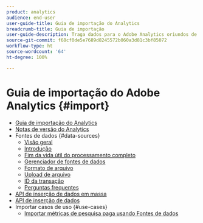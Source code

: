 ```yaml
---
product: analytics
audience: end-user
user-guide-title: Guia de importação do Analytics
breadcrumb-title: Guia de importação
user-guide-description: Traga dados para o Adobe Analytics oriundos de fontes externas, em massa ou em tempo real.
source-git-commit: f68cf0de5e7689d8245572b060a3d81c3bf85072
workflow-type: ht
source-wordcount: '64'
ht-degree: 100%

---
```



# Guia de importação do Adobe Analytics {#import}

+ [Guia de importação do Analytics](home.md)
+ [Notas de versão do Analytics](https://experienceleague.adobe.com/docs/analytics/release-notes/latest.html?lang=pt-BR)
+ Fontes de dados {#data-sources}
   + [Visão geral](data-sources/overview.md)
   + [Introdução](data-sources/getting-started.md)
   + [Fim da vida útil do processamento completo](data-sources/full-processing-eol.md)
   + [Gerenciador de fontes de dados](data-sources/manage.md)
   + [Formato de arquivo](data-sources/file-format.md)
   + [Upload de arquivo](data-sources/file-upload.md)
   + [ID da transação](data-sources/transactionid.md)
   + [Perguntas frequentes](data-sources/faq.md)
+ [API de inserção de dados em massa](bulk-data-insertion-api/bulk-data-insert.md)
+ [API de inserção de dados](c-data-insertion-api/c-data-insertion-api.md)
+ Importar casos de uso {#use-cases}
   + [Importar métricas de pesquisa paga usando Fontes de dados](use-cases/paid-search-metrics.md)
